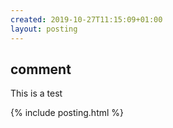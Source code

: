 ```yaml
---
created: 2019-10-27T11:15:09+01:00
layout: posting
---
```


## comment

This is a test

{% include posting.html %}